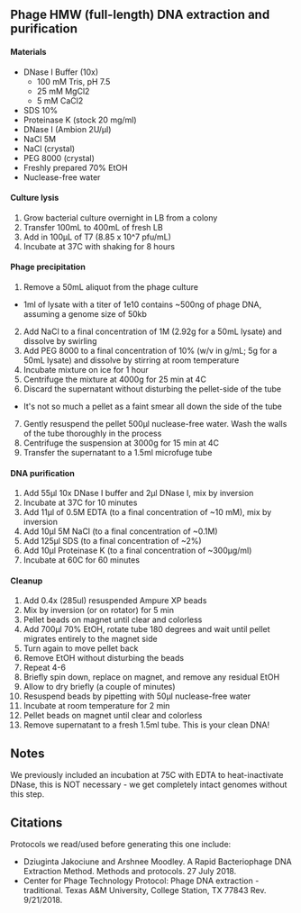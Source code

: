 Phage HMW (full-length) DNA extraction and purification
-------------------------------------------------------

#### Materials

* DNase I Buffer (10x)
  * 100 mM Tris, pH 7.5
  * 25 mM MgCl2
  * 5 mM CaCl2
* SDS 10%
* Proteinase K (stock 20 mg/ml)
* DNase I (Ambion 2U/µl)
* NaCl 5M
* NaCl (crystal)
* PEG 8000 (crystal)
* Freshly prepared 70% EtOH
* Nuclease-free water

#### Culture lysis
1. Grow bacterial culture overnight in LB from a colony
2. Transfer 100mL to 400mL of fresh LB
3. Add in 100µL of T7 (8.85 x 10^7 pfu/mL)
4. Incubate at 37C with shaking for 8 hours

#### Phage precipitation
1. Remove a 50mL aliquot from the phage culture
  * 1ml of lysate with a titer of 1e10 contains ~500ng of phage DNA, assuming a genome size of 50kb
2. Add NaCl to a final concentration of 1M (2.92g for a 50mL lysate) and dissolve by swirling 
3. Add PEG 8000 to a final concentration of 10% (w/v in g/mL; 5g for a 50mL lysate) and dissolve by stirring at room temperature
4. Incubate mixture on ice for 1 hour
5. Centrifuge the mixture at 4000g for 25 min at 4C
6. Discard the supernatant without disturbing the pellet-side of the tube
  * It's not so much a pellet as a faint smear all down the side of the tube
7. Gently resuspend the pellet 500µl nuclease-free water. Wash the walls of the tube thoroughly in the process
8. Centrifuge the suspension at 3000g for 15 min at 4C
9. Transfer the supernatant to a 1.5ml microfuge tube

#### DNA purification 
1. Add 55µl 10x DNase I buffer and 2µl DNase I, mix by inversion
2. Incubate at 37C for 10 minutes
3. Add 11µl of 0.5M EDTA (to a final concentration of ~10 mM), mix by inversion
4. Add 10µl 5M NaCl (to a final concentration of ~0.1M)
5. Add 125µl SDS (to a final concentration of ~2%)
6. Add 10µl Proteinase K (to a final concentration of ~300µg/ml)
7. Incubate at 60C for 60 minutes

#### Cleanup
1. Add 0.4x (285ul) resuspended Ampure XP beads
2. Mix by inversion (or on rotator) for 5 min
3. Pellet beads on magnet until clear and colorless
4. Add 700µl 70% EtOH, rotate tube 180 degrees and wait until pellet migrates entirely to the magnet side
5. Turn again to move pellet back
6. Remove EtOH without disturbing the beads
7. Repeat 4-6
8. Briefly spin down, replace on magnet, and remove any residual EtOH
9. Allow to dry briefly (a couple of minutes)
10. Resuspend beads by pipetting with 50µl nuclease-free water
11. Incubate at room temperature for 2 min
12. Pellet beads on magnet until clear and colorless
13. Remove supernatant to a fresh 1.5ml tube. This is your clean DNA!

Notes
-----
We previously included an incubation at 75C with EDTA to heat-inactivate DNase, this is NOT necessary - we get completely intact genomes without this step.

Citations
---------

Protocols we read/used before generating this one include:

* Dziuginta Jakociune and Arshnee Moodley. A Rapid Bacteriophage DNA Extraction Method. Methods and protocols. 27 July 2018.
* Center for Phage Technology Protocol: Phage DNA extraction - traditional. Texas A&M University, College Station, TX 77843 Rev. 9/21/2018.
